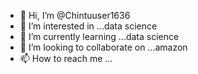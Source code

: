 - 👋 Hi, I’m @Chintuuser1636
- 👀 I’m interested in ...data science 
- 🌱 I’m currently learning ...data science
- 💞️ I’m looking to collaborate on ...amazon
- 📫 How to reach me ...

<!---
Chintuuser1636/Chintuuser1636 is a ✨ special ✨ repository because its `README.md` (this file) appears on your GitHub profile.
You can click the Preview link to take a look at your changes.
--->

